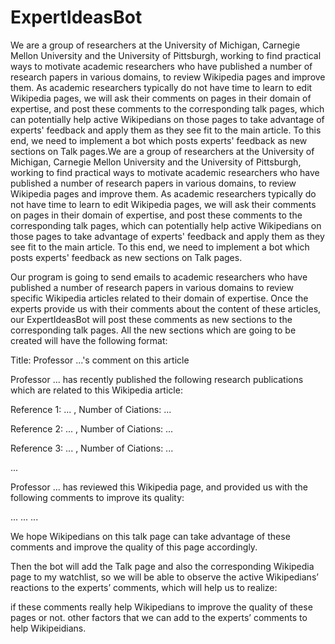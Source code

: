 ExpertIdeasBot
==============

We are a group of researchers at the University of Michigan, Carnegie Mellon University and the University of Pittsburgh, working to find practical ways to motivate academic researchers who have published a number of research papers in various domains, to review Wikipedia pages and improve them.  As academic researchers typically do not have time to learn to edit Wikipedia pages, we will ask their comments on pages in their domain of expertise, and post these comments to the corresponding talk pages, which can potentially help active Wikipedians on those pages to take advantage of experts' feedback and apply them as they see fit to the main article.  To this end, we need to implement a bot which posts experts' feedback as new sections on Talk pages.We are a group of researchers at the University of Michigan, Carnegie Mellon University and the University of Pittsburgh, working to find practical ways to motivate academic researchers who have published a number of research papers in various domains, to review Wikipedia pages and improve them.  As academic researchers typically do not have time to learn to edit Wikipedia pages, we will ask their comments on pages in their domain of expertise, and post these comments to the corresponding talk pages, which can potentially help active Wikipedians on those pages to take advantage of experts' feedback and apply them as they see fit to the main article.  To this end, we need to implement a bot which posts experts' feedback as new sections on Talk pages.

Our program is going to send emails to academic researchers who have published a number of research papers in various domains to review specific Wikipedia articles related to their domain of expertise. Once the experts provide us with their comments about the content of these articles, our ExpertIdeasBot will post these comments as new sections to the corresponding talk pages. All the new sections which are going to be created will have the following format:

Title: Professor ...'s comment on this article

Professor ... has recently published the following research publications which are related to this Wikipedia article:

Reference 1: ... , Number of Ciations: ...

Reference 2: ... , Number of Ciations: ...

Reference 3: ... , Number of Ciations: ...

...

Professor ... has reviewed this Wikipedia page, and provided us with the following comments to improve its quality:

... ... ...

We hope Wikipedians on this talk page can take advantage of these comments and improve the quality of this page accordingly.


Then the bot will add the Talk page and also the corresponding Wikipedia page to my watchlist, so we will be able to observe the active Wikipedians’ reactions to the experts’ comments, which will help us to realize:

if these comments really help Wikipedians to improve the quality of these pages or not.
other factors that we can add to the experts’ comments to help Wikipeidians.
